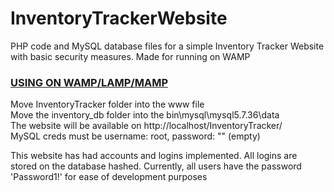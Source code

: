 # InventoryTrackerWebsite
PHP code and MySQL database files for a simple Inventory Tracker Website with basic security measures. Made for running on WAMP
### <ins>USING ON WAMP/LAMP/MAMP</ins>   
Move InventoryTracker folder into the www file  
Move the inventory_db folder into the bin\mysql\mysql5.7.36\data  
The website will be available on http://localhost/InventoryTracker/  
MySQL creds must be username: root, password: "" (empty)

This website has had accounts and logins implemented. All logins are stored on the database hashed. Currently, all users have the password 'Password1!' for ease of development purposes
